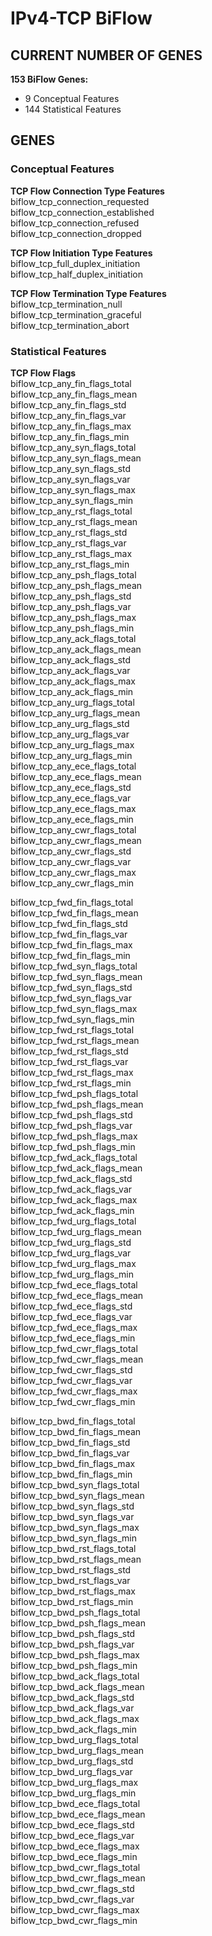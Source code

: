 # IPv4-TCP BiFlow
## CURRENT NUMBER OF GENES
**153 BiFlow Genes:**
- 9 Conceptual Features
- 144 Statistical Features

## GENES
### Conceptual Features
**TCP Flow Connection Type Features**  
biflow_tcp_connection_requested  
biflow_tcp_connection_established  
biflow_tcp_connection_refused  
biflow_tcp_connection_dropped  

**TCP Flow Initiation Type Features**  
biflow_tcp_full_duplex_initiation  
biflow_tcp_half_duplex_initiation  

**TCP Flow Termination Type Features**  
biflow_tcp_termination_null  
biflow_tcp_termination_graceful  
biflow_tcp_termination_abort  

### Statistical Features
**TCP Flow Flags**  
biflow_tcp_any_fin_flags_total  
biflow_tcp_any_fin_flags_mean  
biflow_tcp_any_fin_flags_std  
biflow_tcp_any_fin_flags_var  
biflow_tcp_any_fin_flags_max  
biflow_tcp_any_fin_flags_min  
biflow_tcp_any_syn_flags_total  
biflow_tcp_any_syn_flags_mean  
biflow_tcp_any_syn_flags_std  
biflow_tcp_any_syn_flags_var  
biflow_tcp_any_syn_flags_max  
biflow_tcp_any_syn_flags_min  
biflow_tcp_any_rst_flags_total  
biflow_tcp_any_rst_flags_mean  
biflow_tcp_any_rst_flags_std  
biflow_tcp_any_rst_flags_var  
biflow_tcp_any_rst_flags_max  
biflow_tcp_any_rst_flags_min  
biflow_tcp_any_psh_flags_total  
biflow_tcp_any_psh_flags_mean  
biflow_tcp_any_psh_flags_std  
biflow_tcp_any_psh_flags_var  
biflow_tcp_any_psh_flags_max  
biflow_tcp_any_psh_flags_min  
biflow_tcp_any_ack_flags_total  
biflow_tcp_any_ack_flags_mean  
biflow_tcp_any_ack_flags_std  
biflow_tcp_any_ack_flags_var  
biflow_tcp_any_ack_flags_max  
biflow_tcp_any_ack_flags_min  
biflow_tcp_any_urg_flags_total  
biflow_tcp_any_urg_flags_mean  
biflow_tcp_any_urg_flags_std  
biflow_tcp_any_urg_flags_var  
biflow_tcp_any_urg_flags_max  
biflow_tcp_any_urg_flags_min  
biflow_tcp_any_ece_flags_total  
biflow_tcp_any_ece_flags_mean  
biflow_tcp_any_ece_flags_std  
biflow_tcp_any_ece_flags_var  
biflow_tcp_any_ece_flags_max  
biflow_tcp_any_ece_flags_min  
biflow_tcp_any_cwr_flags_total  
biflow_tcp_any_cwr_flags_mean  
biflow_tcp_any_cwr_flags_std  
biflow_tcp_any_cwr_flags_var  
biflow_tcp_any_cwr_flags_max  
biflow_tcp_any_cwr_flags_min  

biflow_tcp_fwd_fin_flags_total  
biflow_tcp_fwd_fin_flags_mean  
biflow_tcp_fwd_fin_flags_std  
biflow_tcp_fwd_fin_flags_var  
biflow_tcp_fwd_fin_flags_max  
biflow_tcp_fwd_fin_flags_min  
biflow_tcp_fwd_syn_flags_total  
biflow_tcp_fwd_syn_flags_mean  
biflow_tcp_fwd_syn_flags_std  
biflow_tcp_fwd_syn_flags_var  
biflow_tcp_fwd_syn_flags_max  
biflow_tcp_fwd_syn_flags_min  
biflow_tcp_fwd_rst_flags_total  
biflow_tcp_fwd_rst_flags_mean  
biflow_tcp_fwd_rst_flags_std  
biflow_tcp_fwd_rst_flags_var  
biflow_tcp_fwd_rst_flags_max  
biflow_tcp_fwd_rst_flags_min  
biflow_tcp_fwd_psh_flags_total  
biflow_tcp_fwd_psh_flags_mean  
biflow_tcp_fwd_psh_flags_std  
biflow_tcp_fwd_psh_flags_var  
biflow_tcp_fwd_psh_flags_max  
biflow_tcp_fwd_psh_flags_min  
biflow_tcp_fwd_ack_flags_total  
biflow_tcp_fwd_ack_flags_mean  
biflow_tcp_fwd_ack_flags_std  
biflow_tcp_fwd_ack_flags_var  
biflow_tcp_fwd_ack_flags_max  
biflow_tcp_fwd_ack_flags_min  
biflow_tcp_fwd_urg_flags_total  
biflow_tcp_fwd_urg_flags_mean  
biflow_tcp_fwd_urg_flags_std  
biflow_tcp_fwd_urg_flags_var  
biflow_tcp_fwd_urg_flags_max  
biflow_tcp_fwd_urg_flags_min  
biflow_tcp_fwd_ece_flags_total  
biflow_tcp_fwd_ece_flags_mean  
biflow_tcp_fwd_ece_flags_std  
biflow_tcp_fwd_ece_flags_var  
biflow_tcp_fwd_ece_flags_max  
biflow_tcp_fwd_ece_flags_min  
biflow_tcp_fwd_cwr_flags_total  
biflow_tcp_fwd_cwr_flags_mean  
biflow_tcp_fwd_cwr_flags_std  
biflow_tcp_fwd_cwr_flags_var  
biflow_tcp_fwd_cwr_flags_max  
biflow_tcp_fwd_cwr_flags_min  

biflow_tcp_bwd_fin_flags_total  
biflow_tcp_bwd_fin_flags_mean  
biflow_tcp_bwd_fin_flags_std  
biflow_tcp_bwd_fin_flags_var  
biflow_tcp_bwd_fin_flags_max  
biflow_tcp_bwd_fin_flags_min  
biflow_tcp_bwd_syn_flags_total  
biflow_tcp_bwd_syn_flags_mean  
biflow_tcp_bwd_syn_flags_std  
biflow_tcp_bwd_syn_flags_var  
biflow_tcp_bwd_syn_flags_max  
biflow_tcp_bwd_syn_flags_min  
biflow_tcp_bwd_rst_flags_total  
biflow_tcp_bwd_rst_flags_mean  
biflow_tcp_bwd_rst_flags_std  
biflow_tcp_bwd_rst_flags_var  
biflow_tcp_bwd_rst_flags_max  
biflow_tcp_bwd_rst_flags_min  
biflow_tcp_bwd_psh_flags_total  
biflow_tcp_bwd_psh_flags_mean  
biflow_tcp_bwd_psh_flags_std  
biflow_tcp_bwd_psh_flags_var  
biflow_tcp_bwd_psh_flags_max  
biflow_tcp_bwd_psh_flags_min  
biflow_tcp_bwd_ack_flags_total  
biflow_tcp_bwd_ack_flags_mean  
biflow_tcp_bwd_ack_flags_std  
biflow_tcp_bwd_ack_flags_var  
biflow_tcp_bwd_ack_flags_max  
biflow_tcp_bwd_ack_flags_min  
biflow_tcp_bwd_urg_flags_total  
biflow_tcp_bwd_urg_flags_mean  
biflow_tcp_bwd_urg_flags_std  
biflow_tcp_bwd_urg_flags_var  
biflow_tcp_bwd_urg_flags_max  
biflow_tcp_bwd_urg_flags_min  
biflow_tcp_bwd_ece_flags_total  
biflow_tcp_bwd_ece_flags_mean  
biflow_tcp_bwd_ece_flags_std  
biflow_tcp_bwd_ece_flags_var  
biflow_tcp_bwd_ece_flags_max  
biflow_tcp_bwd_ece_flags_min  
biflow_tcp_bwd_cwr_flags_total  
biflow_tcp_bwd_cwr_flags_mean  
biflow_tcp_bwd_cwr_flags_std  
biflow_tcp_bwd_cwr_flags_var  
biflow_tcp_bwd_cwr_flags_max  
biflow_tcp_bwd_cwr_flags_min  
